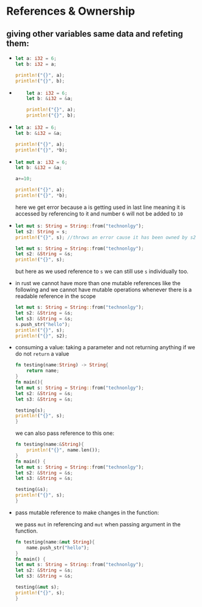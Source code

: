 # References & Ownership

## giving other variables same data and refeting them:

- ```rust
  let a: i32 = 6;
  let b: i32 = a;
  
  println!("{}", a);
  println!("{}", b);
  ```

- ```rust
      let a: i32 = 6;
      let b: &i32 = &a;
  
      println!("{}", a);
      println!("{}", b);
  ```

- ```rust
  let a: i32 = 6;
  let b: &i32 = &a;
  
  println!("{}", a);
  println!("{}", *b);
  ```

- ```rust
  let mut a: i32 = 6;
  let b: &i32 = &a;
  
  a+=10;
  
  println!("{}", a);
  println!("{}", *b);
  ```
  
  here we get error because a is getting used in last line meaning it is accessed by referencing to it and number `6` will not be added to `10`

- ```rust
  let mut s: String = String::from("technonlgy");
  let s2: String = s;
  println!("{}", s); //throws an error cause it has been owned by s2
  ```
  
  ```rust
  let mut s: String = String::from("technonlgy");
  let s2: &String = &s;
  println!("{}", s);
  ```
  
  but here as we used reference to `s` we can still use `s` individually too.

- in rust we cannot have more than one mutable references like the following and we cannot have mutable operations whenever there is a readable reference in the scope
  
  ```rust
  let mut s: String = String::from("technonlgy");
  let s2: &String = &s;
  let s3: &String = &s;
  s.push_str("hello");
  println!("{}", s);
  println!("{}", s2);
  ```

- consuming a value: taking a parameter and not returning anything if we do not `return` a value
  
  ```rust
  fn testing(name:String) -> String{
      return name;
  }
  fn main(){
  let mut s: String = String::from("technonlgy");
  let s2: &String = &s;
  let s3: &String = &s;
  
  testing(s);
  println!("{}", s);
  }
  ```
  
  we can also pass reference to this one:
  
  ```rust
  fn testing(name:&String){
      println!("{}", name.len());
  }
  fn main() {
  let mut s: String = String::from("technonlgy");
  let s2: &String = &s;
  let s3: &String = &s;
  
  testing(&s);
  println!("{}", s);
  }
  ```

- pass mutable reference to make changes in the function:
  
  we pass `mut` in referencing and `mut` when passing argument in the function.
  
  ```rust
  fn testing(name:&mut String){
      name.push_str("hello");
  }
  fn main() {
  let mut s: String = String::from("technonlgy");
  let s2: &String = &s;
  let s3: &String = &s;
  
  testing(&mut s);
  println!("{}", s);
  }
  ```
